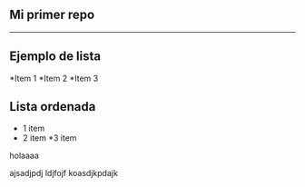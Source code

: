 Mi primer repo
--------------
--------------

Ejemplo de lista
----------------

*Item 1
*Item 2
*Item 3

Lista ordenada
--------------

* 1 item
* 2 item
*3 item


holaaaa

ajsadjpdj
ldjfojf
koasdjkpdajk

